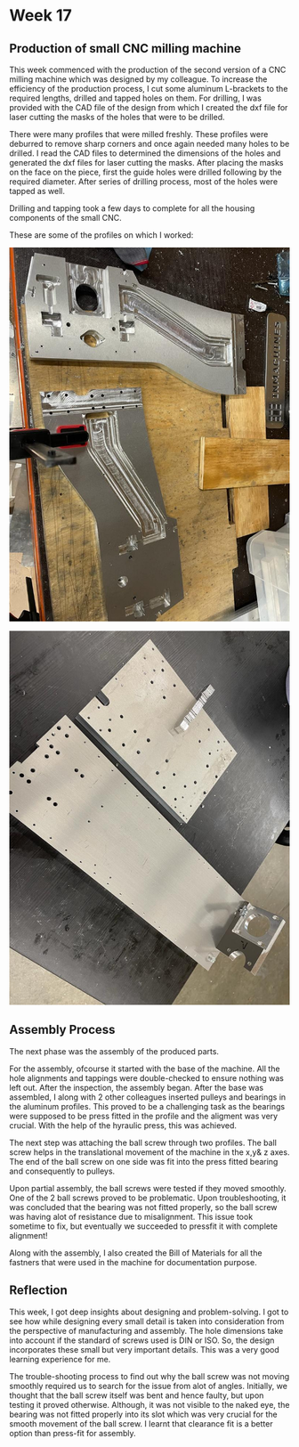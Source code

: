 # Week 17

## Production of small CNC milling machine

This week commenced with the production of the second version of a CNC milling machine which was designed by my colleague. To increase the efficiency of the production process, I cut some aluminum L-brackets to the required lengths, drilled and tapped holes on them. For drilling, I was provided with the CAD file of the design from which I created the dxf file for laser cutting the masks of the holes that were to be drilled.

There were many profiles that were milled freshly. These profiles were deburred to remove sharp corners and once again needed many holes to be drilled. I read the CAD files to determined the dimensions of the holes and generated the dxf files for laser cutting the masks. After placing the masks on the face on the piece, first the guide holes were drilled following by the required diameter. After series of drilling process, most of the holes were tapped as well.

Drilling and tapping took a few days to complete for all the housing components of the small CNC.

These are some of the profiles on which I worked:

![Some profiles that were drilled & tapped](17-1.jpeg)

![Some profiles that were drilled & tapped](17-2.jpeg)

## Assembly Process

The next phase was the assembly of the produced parts.

For the assembly, ofcourse it started with the base of the machine. All the hole alignments and tappings were double-checked to ensure nothing was left out. After the inspection, the assembly began.  After the base was assembled, I along with 2 other colleagues inserted pulleys and bearings in the aluminum profiles. This proved to be a challenging task as the bearings were supposed to be press fitted in the profile and the aligment was very crucial. With the help of the hyraulic press, this was achieved. 

The next step was attaching the ball screw through two profiles. The ball screw helps in the translational movement of the machine in the x,y& z axes. The end of the ball screw on one side was fit into the press fitted bearing and consequently to pulleys. 

Upon partial assembly, the ball screws were tested if they moved smoothly. One of the 2 ball screws proved to be problematic. Upon troubleshooting, it was concluded that the bearing was not fitted properly, so the ball screw was having alot of resistance due to misalignment. This issue took sometime to fix, but eventually we succeeded to pressfit it with complete alignment!

Along with the assembly, I also created the Bill of Materials for all the fastners that were used in the machine for documentation purpose. 

## Reflection

This week, I got deep insights about designing and problem-solving. I got to see how while designing every small detail is taken into consideration from the perspective of manufacturing and assembly. The hole dimensions take into account if the standard of screws used is DIN or ISO. So, the design incorporates these small but very important details. This was a very good learning experience for me.

The trouble-shooting process to find out why the ball screw was not moving smoothly required us to search for the issue from alot of angles. Initially, we thought that the ball screw itself was bent and hence faulty, but upon testing it proved otherwise. Although, it was not visible to the naked eye, the bearing was not fitted properly into its slot which was very crucial for the smooth movement of the ball screw. I learnt that clearance fit is a better option than press-fit for assembly. 